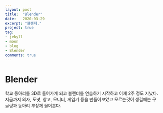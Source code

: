 ```yaml
---
layout: post
title:  "Blender"
date:   2020-03-29
excerpt: "블렌더."
project: true
tag:
- jekyll 
- moon
- blog
- Blender
comments: true
---
```

# Blender

 학교 동아리를 3D로 들어가게 되고
 블렌더를 연습하기 시작하고 이제 2주 정도 지났다.
 지금까지 의자, 도넛, 창고, 모니터, 게임기 등을 만들어보았고
 모르는것이 생길때는 구글링과 동아리 부장께 물어본다.

